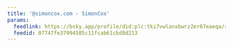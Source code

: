```yaml
---
title: '@simoncox.com - SimonCox'
params:
  feedlink: https://bsky.app/profile/did:plc:tki7vwlanxbwrz2er67eaeqa/rss
  feedid: 07747fe37994505c11fcab61cbd8d213
---
```

